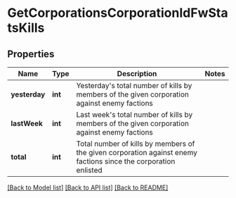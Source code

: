 # GetCorporationsCorporationIdFwStatsKills

## Properties
Name | Type | Description | Notes
------------ | ------------- | ------------- | -------------
**yesterday** | **int** | Yesterday&#39;s total number of kills by members of the given corporation against enemy factions | 
**lastWeek** | **int** | Last week&#39;s total number of kills by members of the given corporation against enemy factions | 
**total** | **int** | Total number of kills by members of the given corporation against enemy factions since the corporation enlisted | 

[[Back to Model list]](../README.md#documentation-for-models) [[Back to API list]](../README.md#documentation-for-api-endpoints) [[Back to README]](../README.md)


